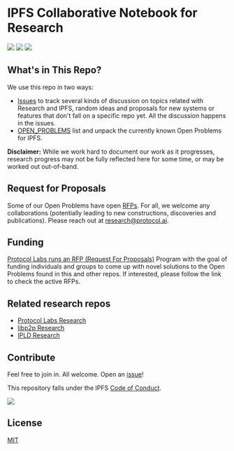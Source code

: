 # IPFS Collaborative Notebook for Research

[![](https://img.shields.io/badge/made%20by-Protocol%20Labs-blue.svg?style=flat-square)](http://protocol.ai)
[![](https://img.shields.io/badge/project-libp2p-yellow.svg?style=flat-square)](http://ipfs.io/)
[![](https://img.shields.io/badge/freenode-%23libp2p-yellow.svg?style=flat-square)](http://webchat.freenode.net/?channels=%23ipfs)

## What's in This Repo?

We use this repo in two ways:

- [Issues](https://github.com/ipfs/notes/issues) to track several kinds of discussion on topics related with Research and IPFS, random ideas and proposals for new systems or features that don't fall on a specific repo yet. All the discussion happens in the issues.
- [OPEN_PROBLEMS](./OPEN_PROBLEMS) list and unpack the currently known Open Problems for IPFS.

**Disclaimer:** While we work hard to document our work as it progresses, research progress may not be fully reflected here for some time, or may be worked out out-of-band.

## Request for Proposals

Some of our Open Problems have open [RFPs](https://github.com/protocol/research-rfps#rfps-and-grants). For all, we welcome any collaborations (potentially leading to new constructions, discoveries and publications). Please reach out at research@protocol.ai.

## Funding

[Protocol Labs runs an RFP (Request For Proposals)](https://github.com/protocol/research-rfps) Program with the goal of funding individuals and groups to come up with novel solutions to the Open Problems found in this and other repos. If interested, please follow the link to check the active RFPs.

## Related research repos

- [Protocol Labs Research](https://github.com/protocol/research)
- [libp2p Research](https://github.com/libp2p/notes)
- [IPLD Research](https://github.com/ipld/research)

## Contribute

Feel free to join in. All welcome. Open an [issue](https://github.com/libp2p/notes/issues)!

This repository falls under the IPFS [Code of Conduct](https://github.com/ipfs/community/blob/master/code-of-conduct.md).

[![](https://cdn.rawgit.com/jbenet/contribute-ipfs-gif/master/img/contribute.gif)](https://github.com/ipfs/community/blob/master/contributing.md)

## License

[MIT](LICENSE)
